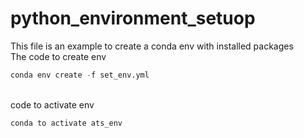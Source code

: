# python_environment_setuop
This file is an example to create a conda env with installed packages
<br>
The code to create env
<br>
```python
conda env create -f set_env.yml
```
<br>
code to activate env
<br>

```python
conda to activate ats_env
```

